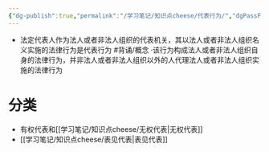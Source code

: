 ```yaml
---
{"dg-publish":true,"permalink":"/学习笔记/知识点cheese/代表行为/","dgPassFrontmatter":true}
---
```


- 法定代表人作为法人或者非法人组织的代表机关，其以法人或者非法人组织名义实施的法律行为是代表行为 #背诵/概念 
·该行为构成法人或者非法人组织自身的法律行为，并非法人或者非法人组织以外的人代理法人或者非法人组织实施的法律行为

# 分类
- 有权代表和[[学习笔记/知识点cheese/无权代表\|无权代表]]
- [[学习笔记/知识点cheese/表见代表\|表见代表]]